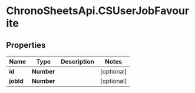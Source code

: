 # ChronoSheetsApi.CSUserJobFavourite

## Properties
Name | Type | Description | Notes
------------ | ------------- | ------------- | -------------
**id** | **Number** |  | [optional] 
**jobId** | **Number** |  | [optional] 


